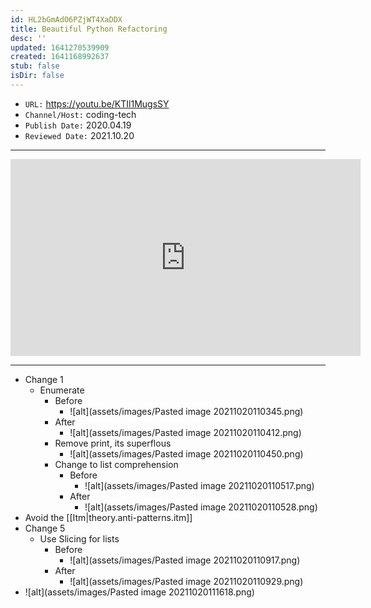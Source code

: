 ```yaml
---
id: HL2bGmAdO6PZjWT4XaDDX
title: Beautiful Python Refactoring
desc: ''
updated: 1641270539909
created: 1641168992637
stub: false
isDir: false
---
```


- `URL:` <https://youtu.be/KTIl1MugsSY>
- `Channel/Host:` coding-tech
- `Publish Date:` 2020.04.19
- `Reviewed Date:` 2021.10.20

---

<center><iframe width="560" height="315" src="https://www.youtube.com/embed/KTIl1MugsSY" frameborder="0" allow="accelerometer; autoplay; encrypted-media; gyroscope; picture-in-picture" allowfullscreen></iframe></center>

---

- Change 1
  - Enumerate
    - Before
      - ![alt](assets/images/Pasted image 20211020110345.png)
    - After
      - ![alt](assets/images/Pasted image 20211020110412.png)
    - Remove print, its superflous
      - ![alt](assets/images/Pasted image 20211020110450.png)
    - Change to list comprehension
      - Before
        - ![alt](assets/images/Pasted image 20211020110517.png)
      - After
        - ![alt](assets/images/Pasted image 20211020110528.png)
- Avoid the [[Itm|theory.anti-patterns.itm]]
- Change 5
  - Use Slicing for lists
    - Before
      - ![alt](assets/images/Pasted image 20211020110917.png)
    - After
      - ![alt](assets/images/Pasted image 20211020110929.png)
- ![alt](assets/images/Pasted image 20211020111618.png)

